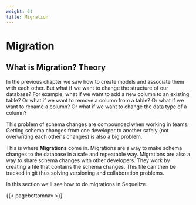 ```yaml
---
weight: 61
title: Migration
---
```


# Migration

## What is Migration? Theory

In the previous chapter we saw how to create models and associate them with each other. But what if we want to change the structure of our database? For example, what if we want to add a new column to an existing table? Or what if we want to remove a column from a table? Or what if we want to rename a column? Or what if we want to change the data type of a column?

This problem of schema changes are compounded when working in teams. Getting schema changes from one developer to another safely (not overwriting each other's changes) is also a big problem.

This is where **Migrations** come in. Migrations are a way to make schema changes to the database in a safe and repeatable way. Migrations are also a way to share schema changes with other developers. They work by creating a file that contains the schema changes. This file can then be tracked in git thus solving versioning and collaboration problems.

In this section we'll see how to do migrations in Sequelize.

{{< pagebottomnav >}}
